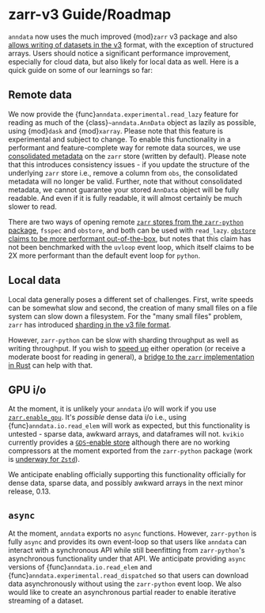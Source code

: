 # zarr-v3 Guide/Roadmap

`anndata` now uses the much improved {mod}`zarr` v3 package and also [allows writing of datasets in the v3](https://anndata.readthedocs.io/en/stable/generated/anndata.settings.html#anndata.settings.zarr_write_format) format, with the exception of structured arrays.  Users should notice a significant performance improvement, especially for cloud data, but also likely for local data as well.  Here is a quick guide on some of our learnings so far:

## Remote data

We now provide the {func}`anndata.experimental.read_lazy` feature for reading as much of the {class}`~anndata.AnnData` object as lazily as possible, using {mod}`dask` and {mod}`xarray`.  Please note that this feature is experimental and subject to change.  To enable this functionality in a performant and feature-complete way for remote data sources, we use [consolidated metadata](https://zarr.readthedocs.io/en/stable/user-guide/consolidated_metadata.html) on the `zarr` store (written by default).  Please note that this introduces consistency issues - if you update the structure of the underlying `zarr` store i.e., remove a column from `obs`, the consolidated metadata will no longer be valid.  Further, note that without consolidated metadata, we cannot guarantee your stored `AnnData` object will be fully readable.  And even if it is fully readable, it will almost certainly be much slower to read.

There are two ways of opening remote [`zarr` stores from the `zarr-python` package](https://zarr.readthedocs.io/en/stable/api/zarr/storage/index.html), `fsspec` and `obstore`, and both can be used with `read_lazy`.  [`obstore` claims to be more performant out-of-the-box](https://developmentseed.org/obstore/latest/performance), but notes that this claim has not been benchmarked with the `uvloop` event loop, which itself claims to be 2X more performant than the default event loop for `python`.

## Local data

Local data generally poses a different set of challenges.  First, write speeds can be somewhat slow and second, the creation of many small files on a file system can slow down a filesystem.  For the "many small files" problem, `zarr` has introduced [sharding in the v3 file format](https://zarr.readthedocs.io/en/stable/user-guide/performance.html#sharding).

However, `zarr-python` can be slow with sharding throughput as well as writing throughput.  If you wish to [speed up](https://github.com/LDeakin/zarr_benchmarks) either operation (or receive a moderate boost for reading in general), a [bridge to the `zarr` implementation in Rust](https://zarrs-python.readthedocs.io/en/latest/) can help with that.

## GPU i/o

At the moment, it is unlikely your `anndata` i/o will work if you use [`zarr.enable_gpu`](https://zarr.readthedocs.io/en/stable/user-guide/gpu.html#reading-data-into-device-memory).  It's *possible* dense data i/o i.e., using {func}`anndata.io.read_elem` will work as expected, but this functionality is untested - sparse data, awkward arrays, and dataframes will not.  `kvikio` currently provides a [`GDS`-enable store](https://docs.rapids.ai/api/kvikio/nightly/api/#kvikio.zarr.GDSStore) although there are no working compressors at the moment exported from the `zarr-python` package (work is [underway for `Zstd`](https://github.com/zarr-developers/zarr-python/pull/2863)).

We anticipate enabling officially supporting this functionality officially for dense data, sparse data, and possibly awkward arrays in the next minor release, 0.13.

## `async`

At the moment, `anndata` exports no `async` functions.  However, `zarr-python` is fully `async` and provides its own event-loop so that users like `anndata` can interact with a synchronous API while still beenfitting from `zarr-python`'s asynchronous functionality under that API.  We anticipate providing `async` versions of {func}`anndata.io.read_elem` and {func}`anndata.experimental.read_dispatched` so that users can download data asynchronously without using the `zarr-python` event loop.  We also would like to create an asynchronous partial reader to enable iterative streaming of a dataset.
